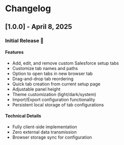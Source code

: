 # Changelog



## [1.0.0] - April 8, 2025

### Initial Release 🚀

#### Features
- Add, edit, and remove custom Salesforce setup tabs
- Customize tab names and paths
- Option to open tabs in new browser tab
- Drag-and-drop tab reordering
- Quick tab creation from current setup page
- Adjustable panel height
- Theme customization (light/dark/system)
- Import/Export configuration functionality
- Persistent local storage of tab configurations

#### Technical Details
- Fully client-side implementation
- Zero external data transmission
- Browser storage sync for configuration